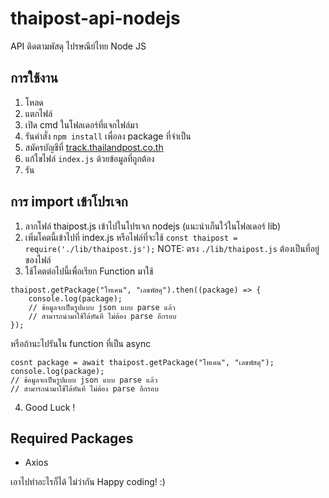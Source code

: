 # thaipost-api-nodejs
API ติดตามพัสดุ ไปรษณีย์ไทย Node JS

## การใช้งาน 
 1. โหลด
 2. แตกไฟล์
 3. เปิด cmd ในโฟลเดอร์ที่แจกไฟล์มา
 4. รันคำสั่ง `npm install` เพื่อลง package ที่จำเป็น
 5. สมัครบัญชีที่ [track.thailandpost.co.th](https://track.thailandpost.co.th/register)
 6. แก้ใขไฟล์ `index.js` ด้วยข้อมูลที่ถูกต้อง
 7. รัน
   
## การ import เข้าโปรเจก
 1. ลากโฟล์ thaipost.js เข้าไปในโปรเจก nodejs (แนะนำเก็นใว้ในโฟลเดอร์ lib)
 2. เพิ่มโคตนี้เข้าไปที่ index.js หรือไฟล์ที่จะใช้
```const thaipost = require('./lib/thaipost.js');```
NOTE: ตรง `./lib/thaipost.js` ต้องเป็นที่อยู่ของไฟล์ 
 3. ใช้โคตต่อไปนี้เพื่อเรียก Function มาใช้
```
thaipost.getPackage("โทเคน", "เลขพัสดุ").then((package) => {
    console.log(package);
    // ข้อมูลจะเป็นรูปแบบ json แบบ parse แล้ว
    // สามารถนำมาใช้ได้ทันที ไม่ต้อง parse อีกรอบ
});
```
หรือถ้านะไปรันใน function ที่เป็น async
```
cosnt package = await thaipost.getPackage("โทเคน", "เลขพัสดุ");
console.log(package);
// ข้อมูลจะเป็นรูปแบบ json แบบ parse แล้ว
// สามารถนำมาใช้ได้ทันที ไม่ต้อง parse อีกรอบ
```
 4. Good Luck !

## Required Packages
- Axios

เอาไปทำอะไรก็ได้ ไม่ว่ากัน
Happy coding! :)
